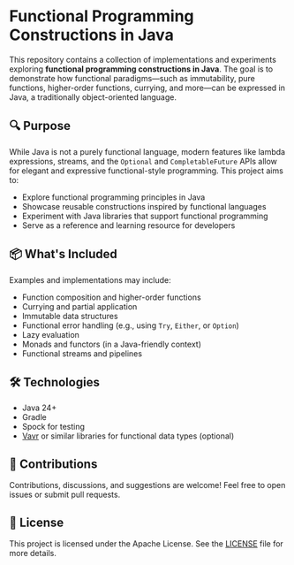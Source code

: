 
# Functional Programming Constructions in Java

This repository contains a collection of implementations and experiments exploring **functional programming constructions in Java**. The goal is to demonstrate how functional paradigms—such as immutability, pure functions, higher-order functions, currying, and more—can be expressed in Java, a traditionally object-oriented language.

## 🔍 Purpose

While Java is not a purely functional language, modern features like lambda expressions, streams, and the `Optional` and `CompletableFuture` APIs allow for elegant and expressive functional-style programming. This project aims to:

- Explore functional programming principles in Java
- Showcase reusable constructions inspired by functional languages
- Experiment with Java libraries that support functional programming
- Serve as a reference and learning resource for developers

## 📦 What's Included

Examples and implementations may include:

- Function composition and higher-order functions  
- Currying and partial application  
- Immutable data structures  
- Functional error handling (e.g., using `Try`, `Either`, or `Option`)  
- Lazy evaluation  
- Monads and functors (in a Java-friendly context)  
- Functional streams and pipelines  

## 🛠 Technologies

- Java 24+  
- Gradle
- Spock for testing  
- [Vavr](https://www.vavr.io/) or similar libraries for functional data types (optional)  

## 🤝 Contributions

Contributions, discussions, and suggestions are welcome! Feel free to open issues or submit pull requests.

## 📄 License

This project is licensed under the Apache License. See the [LICENSE](./LICENSE) file for more details.

